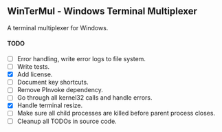 ## WinTerMul - Windows Terminal Multiplexer

A terminal multiplexer for Windows.

#### TODO
- [ ] Error handling, write error logs to file system.
- [ ] Write tests.
- [x] Add license.
- [ ] Document key shortcuts.
- [ ] Remove PInvoke dependency.
- [ ] Go through all kernel32 calls and handle errors.
- [x] Handle terminal resize.
- [ ] Make sure all child processes are killed before parent process closes.
- [ ] Cleanup all TODOs in source code.
